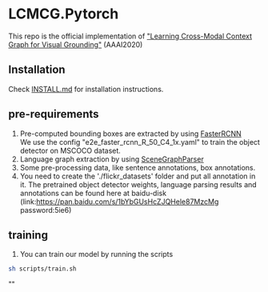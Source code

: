 # LCMCG.Pytorch

This repo is the official implementation of ["Learning Cross-Modal Context Graph for Visual Grounding"](https://arxiv.org/pdf/1911.09042.pdf) (AAAI2020)
## Installation
Check [INSTALL.md](INSTALL.md) for installation instructions.

## pre-requirements
1. Pre-computed bounding boxes are extracted by using [FasterRCNN](https://github.com/facebookresearch/maskrcnn-benchmark) \
We use the config "e2e_faster_rcnn_R_50_C4_1x.yaml" to train the object detector on MSCOCO dataset.
2. Language graph extraction by using [SceneGraphParser](https://github.com/vacancy/SceneGraphParser)
3. Some pre-processing data, like sentence annotations, box annotations.
4. You need to create the './flickr_datasets' folder and put all annotation in it.
The pretrained object detector weights, language parsing results and annotations can be found here at baidu-disk (link:https://pan.baidu.com/s/1bYbGUsHcZJQHele87MzcMg  password:5ie6)


## training

1. You can train our model by running the scripts 
```bash
sh scripts/train.sh
```

""